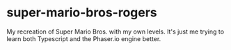 # super-mario-bros-rogers
My recreation of Super Mario Bros. with my own levels.  It's just me trying to learn both Typescript and the Phaser.io engine better.
